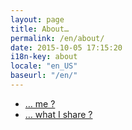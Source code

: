 ```yaml
---
layout: page
title: About…
permalink: /en/about/
date: 2015-10-05 17:15:20
i18n-key: about
locale: "en_US"
baseurl: "/en/"
---
```


* [… me ?](/en/about/me/)
* [… what I share ?](/en/about/sharing/)
